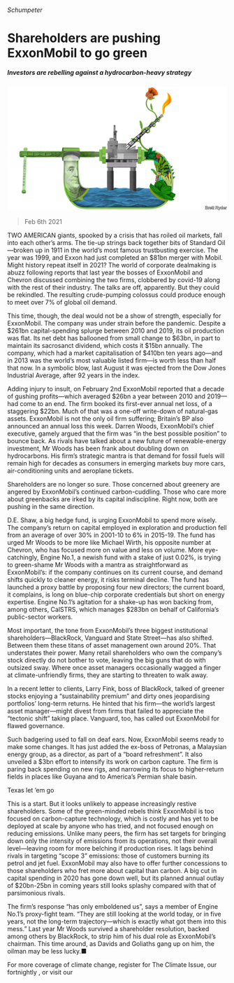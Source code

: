 ###### Schumpeter

# Shareholders are pushing ExxonMobil to go green 

##### Investors are rebelling against a hydrocarbon-heavy strategy 

![image](images/20210206_WBD000_0.jpg) 

> Feb 6th 2021 


TWO AMERICAN giants, spooked by a crisis that has roiled oil markets, fall into each other’s arms. The tie-up strings back together bits of Standard Oil—broken up in 1911 in the world’s most famous trustbusting exercise. The year was 1999, and Exxon had just completed an $81bn merger with Mobil. Might history repeat itself in 2021? The world of corporate dealmaking is abuzz following reports that last year the bosses of ExxonMobil and Chevron discussed combining the two firms, clobbered by covid-19 along with the rest of their industry. The talks are off, apparently. But they could be rekindled. The resulting crude-pumping colossus could produce enough to meet over 7% of global oil demand.


This time, though, the deal would not be a show of strength, especially for ExxonMobil. The company was under strain before the pandemic. Despite a $261bn capital-spending splurge between 2010 and 2019, its oil production was flat. Its net debt has ballooned from small change to $63bn, in part to maintain its sacrosanct dividend, which costs it $15bn annually. The company, which had a market capitalisation of $410bn ten years ago—and in 2013 was the world’s most valuable listed firm—is worth less than half that now. In a symbolic blow, last August it was ejected from the Dow Jones Industrial Average, after 92 years in the index.



Adding injury to insult, on February 2nd ExxonMobil reported that a decade of gushing profits—which averaged $26bn a year between 2010 and 2019—had come to an end. The firm booked its first-ever annual net loss, of a staggering $22bn. Much of that was a one-off write-down of natural-gas assets. ExxonMobil is not the only oil firm suffering; Britain’s BP also announced an annual loss this week. Darren Woods, ExxonMobil’s chief executive, gamely argued that the firm was “in the best possible position” to bounce back. As rivals have talked about a new future of renewable-energy investment, Mr Woods has been frank about doubling down on hydrocarbons. His firm’s strategic mantra is that demand for fossil fuels will remain high for decades as consumers in emerging markets buy more cars, air-conditioning units and aeroplane tickets.


Shareholders are no longer so sure. Those concerned about greenery are angered by ExxonMobil’s continued carbon-cuddling. Those who care more about greenbacks are irked by its capital indiscipline. Right now, both are pushing in the same direction.


D.E. Shaw, a big hedge fund, is urging ExxonMobil to spend more wisely. The company’s return on capital employed in exploration and production fell from an average of over 30% in 2001-10 to 6% in 2015-19. The fund has urged Mr Woods to be more like Michael Wirth, his opposite number at Chevron, who has focused more on value and less on volume. More eye-catchingly, Engine No.1, a newish fund with a stake of just 0.02%, is trying to green-shame Mr Woods with a mantra as straightforward as ExxonMobil’s: if the company continues on its current course, and demand shifts quickly to cleaner energy, it risks terminal decline. The fund has launched a proxy battle by proposing four new directors; the current board, it complains, is long on blue-chip corporate credentials but short on energy expertise. Engine No.1’s agitation for a shake-up has won backing from, among others, CalSTRS, which manages $283bn on behalf of California’s public-sector workers.


Most important, the tone from ExxonMobil’s three biggest institutional shareholders—BlackRock, Vanguard and State Street—has also shifted. Between them these titans of asset management own around 20%. That understates their power. Many retail shareholders who own the company’s stock directly do not bother to vote, leaving the big guns that do with outsized sway. Where once asset managers occasionally wagged a finger at climate-unfriendly firms, they are starting to threaten to walk away.


In a recent letter to clients, Larry Fink, boss of BlackRock, talked of greener stocks enjoying a “sustainability premium” and dirty ones jeopardising portfolios’ long-term returns. He hinted that his firm—the world’s largest asset manager—might divest from firms that failed to appreciate the “tectonic shift” taking place. Vanguard, too, has called out ExxonMobil for flawed governance.


Such badgering used to fall on deaf ears. Now, ExxonMobil seems ready to make some changes. It has just added the ex-boss of Petronas, a Malaysian energy group, as a director, as part of a “board refreshment”. It also unveiled a $3bn effort to intensify its work on carbon capture. The firm is paring back spending on new rigs, and narrowing its focus to higher-return fields in places like Guyana and to America’s Permian shale basin.

Texas let ’em go


This is a start. But it looks unlikely to appease increasingly restive shareholders. Some of the green-minded rebels think ExxonMobil is too focused on carbon-capture technology, which is costly and has yet to be deployed at scale by anyone who has tried, and not focused enough on reducing emissions. Unlike many peers, the firm has set targets for bringing down only the intensity of emissions from its operations, not their overall level—leaving room for more belching if production rises. It lags behind rivals in targeting “scope 3” emissions: those of customers burning its petrol and jet fuel. ExxonMobil may also have to offer further concessions to those shareholders who fret more about capital than carbon. A big cut in capital spending in 2020 has gone down well, but its planned annual outlay of $20bn-25bn in coming years still looks splashy compared with that of parsimonious rivals.


The firm’s response “has only emboldened us”, says a member of Engine No.1’s proxy-fight team. “They are still looking at the world today, or in five years, not the long-term trajectory—which is exactly what got them into this mess.” Last year Mr Woods survived a shareholder resolution, backed among others by BlackRock, to strip him of his dual role as ExxonMobil’s chairman. This time around, as Davids and Goliaths gang up on him, the oilman may be less lucky.■


For more coverage of climate change, register for The Climate Issue, our fortnightly , or visit our 

